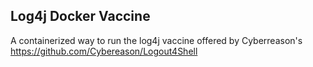 ## Log4j Docker Vaccine

A containerized way to run the log4j vaccine offered by Cyberreason's https://github.com/Cybereason/Logout4Shell
